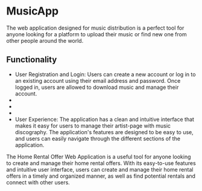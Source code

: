 # MusicApp
The web application designed for music distribution is a perfect tool for anyone 
looking for a platform to upload their music or find new one from other people around the world.
<h2> Functionality </h2>
<ul>
  <li>User Registration and Login: Users can create a new account or log in to an existing account
          using their email address and password. Once logged in, users are allowed to download music and manage their account.</li>
  <li></li>
  <li></li>
  <li></li>
  <li>User Experience: The application has a clean and intuitive interface that makes it easy
          for users to manage their artist-page with music discography. The application's features are designed to
          be easy to use, and users can easily navigate through the different sections of the application.</li>
</ul>

The Home Rental Offer Web Application is a useful tool for anyone looking to create and manage their home rental offers. With its easy-to-use features and intuitive user interface, users can create and manage their home rental offers in a timely and organized manner, as well as find potential rentals and connect with other users.
